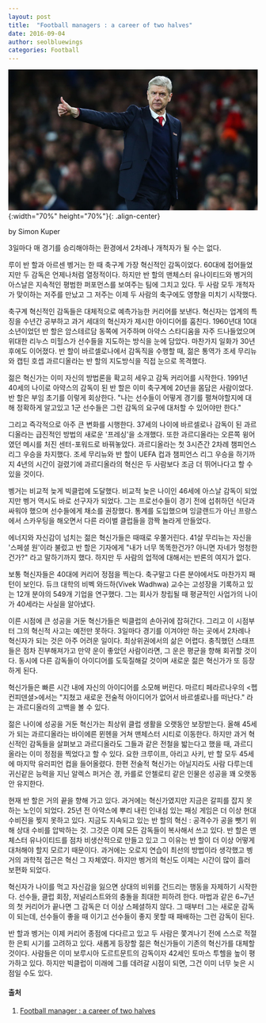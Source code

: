 ```yaml
---
layout: post
title:  "Football managers : a career of two halves"
date: 2016-09-04
author: seolbluewings
categories: Football
---
```



![Manager](https://github.com/seolbluewings/seolbluewings.github.io/blob/master/assets/Football/Manager/Wenger.jpg?raw=true){:width="70%" height="70%"}{: .align-center}

by Simon Kuper

3일마다 매 경기를 승리해야하는 환경에서 2차례나 개척자가 될 수는 없다.

루이 반 할과 아르센 벵거는 한 때 축구계 가장 혁신적인 감독이었다. 60대에 접어들었지만 두 감독은 언제나처럼 열정적이다. 하지만 반 할의 맨체스터 유나이티드와 벵거의 아스날은 지속적인 평범한 퍼포먼스를 보여주는 팀에 그치고 있다. 두 사람 모두 개척자가 맞이하는 저주를 만났고 그 저주는 이제 두 사람의 축구에도 영향을 미치기 시작했다.

축구계 혁신적인 감독들은 대체적으로 예측가능한 커리어를 보낸다. 혁신자는 업계의 특징을 수년간 공부하고 과거 세대의 혁신자가 제시한 아이디어를 훔친다. 1960년대 10대 소년이었던 반 할은 암스테르담 동쪽에 거주하며 아약스 스타디움을 자주 드나들었으며 위대한 리누스 미헐스가 선수들을 지도하는 방식을 눈에 담았다. 마찬가지 일화가 30년 후에도 이어졌다. 반 할이 바르셀로나에서 감독직을 수행할 때, 젊은 통역가 조세 무리뉴와 캡틴 호셉 과르디올라는 반 할의 지도방식을 직접 눈으로 목격했다.

젊은 혁신가는 이미 자신의 방법론을 확고히 세우고 감독 커리어를 시작한다. 1991년 40세의 나이로 아약스의 감독이 된 반 할은 이미 축구계에 20년을 몸담은 사람이었다. 반 할은 부임 초기를 이렇게 회상한다. "나는 선수들이 어떻게 경기를 펼쳐야할지에 대해 정확하게 알고있고 1군 선수들은 그런 감독의 요구에 대처할 수 있어야만 한다."

그리고 즉각적으로 아주 큰 변화를 시행한다. 37세의 나이에 바르셀로나 감독이 된 과르디올라는 급진적인 방법의 새로운 '프레싱'을 소개했다. 또한 과르디올라는 오른쪽 윙어였던 메시를 처진 센터-포워드로 바꿔놓았다. 과르디올라는 첫 3시즌간 2차례 챔피언스 리그 우승을 차지했다. 조세 무리뉴와 반 할이 UEFA 컵과 챔피언스 리그 우승을 하기까지 4년의 시간이 걸렸기에 과르디올라의 혁신은 두 사람보다 조금 더 뛰어나다고 할 수 있을 것이다.

벵거는 비교적 늦게 빅클럽에 도달했다. 비교적 늦은 나이인 46세에 아스날 감독이 되었지만 벵거 역시도 바로 선구자가 되었다. 그는 프로선수들이 경기 전에 섭취하던 식단과 싸워야 했으며 선수들에게 채소를 권장했다. 통계를 도입했으며 잉글랜드가 아닌 프랑스에서 스카우팅을 해오면서 다른 라이벌 클럽들을 깜짝 놀라게 만들었다.

에너지와 자신감이 넘치는 젊은 혁신가들은 때때로 우쭐거린다. 41살 무리뉴는 자신을 '스페셜 원'이라 불렀고 반 할은 기자에게 "내가 너무 똑똑한건가? 아니면 자네가 멍청한건가?" 라고 말하기까지 했다. 하지만 두 사람의 업적에 대해서는 반론의 여지가 없다.

보통 혁신자들은 40대에 커리어 정점을 찍는다. 축구말고 다른 분야에서도 마찬가지 패턴이 보인다. 듀크 대학의 비벡 와드하(Vivek Wadhwa) 교수는 고성장을 기록하고 있는 12개 분야의 549개 기업을 연구했다. 그는 회사가 창립될 때 평균적인 사업가의 나이가 40세라는 사실을 알아냈다.

이른 시점에 큰 성공을 거둔 혁신가들은 빅클럽의 손아귀에 잡혀간다. 그리고 이 시점부터 그의 혁신적 사고는 예전만 못하다. 3일마다 경기를 이겨야만 하는 곳에서 2차례나 혁신자가 되는 것은 아주 어려운 일이다. 최상위권에서의 삶은 어렵다. 충직했던 스태프들은 점차 진부해져가고 만약 운이 좋았던 사람이라면, 그 운은 평균을 향해 회귀할 것이다. 동시에 다른 감독들이 아이디어를 도둑질해갈 것이며 새로운 젊은 혁신가가 또 등장하게 된다.

혁신가들은 빠른 시간 내에 자신의 아이디어를 소모해 버린다. 마르티 페라르나우의 <펩 컨피덴셜>에서는 "지쳤고 새로운 전술적 아이디어가 없어서 바르셀로나를 떠난다." 라는 과르디올라의 고백을 볼 수 있다.

젊은 나이에 성공을 거둔 혁신가는 최상위 클럽 생활을 오랫동안 보장받는다. 올해 45세가 되는 과르디올라는 바이에른 뮌헨을 거쳐 맨체스터 시티로 이동한다. 하지만 과거 혁신적인 감독들을 살펴보고 과르디올라도 그들과 같은 전철을 밟는다고 했을 때, 과르디올라는 이미 정점을 찍었다고 할 수 있다. 요한 크루이프, 아리고 사키, 반 할 모두 45세에 마지막 유러피언 컵을 들어올렸다. 한편 전술적 혁신가는 아닐지라도 사람 다루는데 귀신같은 능력을 지닌 알렉스 퍼거슨 경, 카를로 안첼로티 같은 인물은 성공을 꽤 오랫동안 유지한다.

현재 반 할은 거의 끝을 향해 가고 있다. 과거에는 혁신가였지만 지금은 갈피를 잡지 못하는 노인이 되었다. 25년 전 아약스에 뿌리 내린 인내심 있는 패싱 게임은 더 이상 현대 수비진을 찢지 못하고 있다. 지금도 지속되고 있는 반 할의 혁신 : 공격수가 공을 뺏기 위해 상대 수비를 압박하는 것. 그것은 이제 모든 감독들이 복사해서 쓰고 있다. 반 할은 맨체스터 유나이티드를 점차 비생산적으로 만들고 있고 그 이유는 반 할이 더 이상 어떻게 대처해야 할지 모르기 때문이다. 과거에는 오로지 연습이 최선의 방법이라 생각했고 벵거의 과학적 접근은 혁신 그 자체였다. 하지만 벵거의 혁신도 이제는 시간이 많이 흘러 보편화 되었다.

혁신자가 나이를 먹고 자신감을 잃으면 상대의 비위를 건드리는 행동을 자제하기 시작한다. 선수들, 클럽 회장, 저널리스트와의 충돌을 최대한 피하려 한다. 마법과 같은 6~7년의 첫 커리어가 끝나면 그 감독은 더 이상 스페셜하지 않다. 그 때부터 그는 새로운 감독이 되는데, 선수들이 좋을 때 이기고 선수들이 좋지 못할 때 패배하는 그런 감독이 된다.

반 할과 벵거는 이제 커리어 종점에 다다르고 있고 두 사람은 쫓겨나기 전에 스스로 적절한 은퇴 시기를 고려하고 있다. 새롭게 등장할 젊은 혁신가들이 기존의 혁신가를 대체할 것이다. 사람들은 이미 보루시아 도르트문트의 감독이자 42세인 토마스 투헬을 높이 평가하고 있다. 하지만 빅클럽이 미래에 그를 데려갈 시점이 되면, 그건 이미 너무 늦은 시점일 수도 있다.






#### 출처

1. [Football manager : a career of two halves](https://www.ft.com/content/79243fec-067f-11e6-9b51-0fb5e65703ce?_i_location=http%3A%2F%2Fwww.ft.com%2Fcms%2Fs%2F0%2F79243fec-067f-11e6-9b51-0fb5e65703ce.html%3Fftcamp%3Dpublished_links%252Frss%252Flife-arts_simon-kuper%252Ffeed%252F%252Fproduct%26siteedition%3Dintl&_i_referer=https%3A%2F%2Ft.co%2Fce84ca612d075030c809d460ae051e05&classification=conditional_standard&ftcamp=published_links%2Frss%2Flife-arts_simon-kuper%2Ffeed%2F%2Fproduct&iab=barrier-app&siteedition=intl)